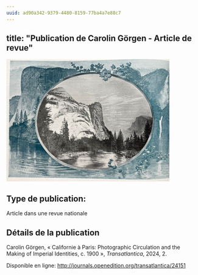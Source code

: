 ```yaml
---
uuid: ad90a342-9379-4480-8159-77ba4a7e88c7
---
```

title: "Publication de Carolin Görgen - Article de revue"
---
![small](img-3.png)

## Type de publication:
Article dans une revue nationale

## Détails de la publication
Carolin Görgen, « Californie à Paris: Photographic Circulation and the Making of Imperial Identities, c. 1900 », _Transatlantica_, 2024, 2.

Disponible en ligne: http://journals.openedition.org/transatlantica/24151
